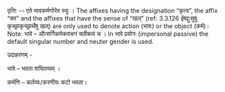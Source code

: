 




वृत्तिः --ः एते भावकर्मणोरेव स्युः । The affixes having the designation “कृत्य”, the affix “क्त” and the affixes that have the sense of “खल्” (ref: 3.3.126 ईषद्दुःसुषु कृच्छ्राकृच्छ्रार्थेषु खल्) are only used to denote action (भावः) or the object (कर्म)। Note: भावे – औत्सर्गिकमेकवचनं क्लीबत्वं च । In भावे प्रयोगः (impersonal passive) the default singular number and neuter gender is used.


उदाहरणम् -


भावे – भवता शयितव्यम् ।


कर्मणि – कर्तव्यः/करणीयः कटो भवता।

